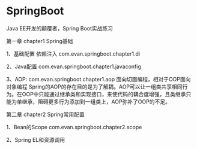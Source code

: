 # SpringBoot
Java EE开发的颠覆者，Spring Boot实战练习

第一章 chapter1  Spring基础

1、基础配置 依赖注入 com.evan.springboot.chapter1.di

2、Java配置 com.evan.springboot.chapter1.javaconfig

3、AOP: com.evan.springboot.chapter1.aop   面向切面编程，相对于OOP面向对象编程 
   Spring的AOP的存在目的是为了解耦。AOP可以让一组类共享相同行为。在OOP中只能通过继承类和实现接口，来使代码的耦合度增强，且类继承只能为单继承，阻碍更多行为添加到一组类上，AOP弥补了OOP的不足。

第二章 chapter2  Spring常用配置

1、Bean的Scope com.evan.springboot.chapter2.scope

2、Spring EL和资源调用
